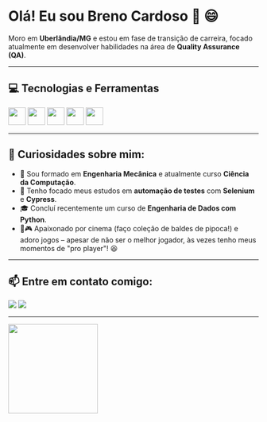 # Olá! Eu sou Breno Cardoso 👋 😄

Moro em **Uberlândia/MG** e estou em fase de transição de carreira, focado atualmente em desenvolver habilidades na área de **Quality Assurance (QA)**.

---

## 💻 Tecnologias e Ferramentas
<img src="https://cdn.jsdelivr.net/gh/devicons/devicon@latest/icons/github/github-original.svg" width="35" height="35" /> <img src="https://cdn.jsdelivr.net/gh/devicons/devicon@latest/icons/cypressio/cypressio-original.svg" width="35" height="35" /> <img src="https://cdn.jsdelivr.net/gh/devicons/devicon@latest/icons/mysql/mysql-original.svg" width="35" height="35" /> <img src="https://cdn.jsdelivr.net/gh/devicons/devicon@latest/icons/python/python-original.svg"  width="35" height="35" /> <img src="https://cdn.jsdelivr.net/gh/devicons/devicon@latest/icons/selenium/selenium-original.svg"  width="35" height="35" />

---

## 💬 Curiosidades sobre mim:

- 🔧 Sou formado em **Engenharia Mecânica** e atualmente curso **Ciência da Computação**.
- 📘 Tenho focado meus estudos em **automação de testes** com **Selenium** e **Cypress**.
- 🎓 Concluí recentemente um curso de **Engenharia de Dados com Python**.
- 🍿🎮 Apaixonado por cinema (faço coleção de baldes de pipoca!) e adoro jogos – apesar de não ser o melhor jogador, às vezes tenho meus momentos de "pro player"! 😆

---

## 📫 Entre em contato comigo:
<div>
  <a href="https://www.linkedin.com/in/breno-cardoso-282234230" target="_blank"><img loading="lazy" src="https://img.shields.io/badge/-LinkedIn-%230077B5?style=for-the-badge&logo=linkedin&logoColor=white" target="_blank"></a>
  <a href="mailto:breno.c.ow@gmail.com"><img loading="lazy" src="https://img.shields.io/badge/Gmail-D14836?style=for-the-badge&logo=gmail&logoColor=white" target="_blank"></a>
</div>

---

<div>
  <a href="https://github.com/BrenoCardosoOliveira">
    <img loading="lazy" height="180em" src="https://github-readme-stats.vercel.app/api/top-langs/?username=BrenoCardosoOliveira&layout=compact&langs_count=7&theme=dracula"/>
  </a>
</div>
